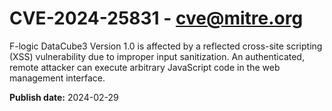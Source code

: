 # CVE-2024-25831 - cve@mitre.org

F-logic DataCube3 Version 1.0 is affected by a reflected cross-site scripting (XSS) vulnerability due to improper input sanitization. An authenticated, remote attacker can execute arbitrary JavaScript code in the web management interface.

**Publish date:** 2024-02-29
